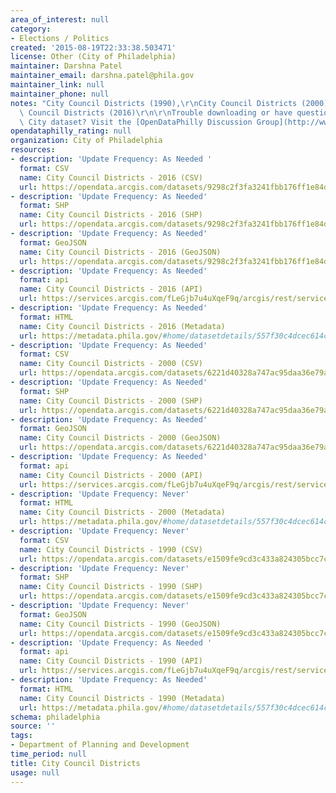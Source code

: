 ```yaml
---
area_of_interest: null
category:
- Elections / Politics
created: '2015-08-19T22:33:38.503471'
license: Other (City of Philadelphia)
maintainer: Darshna Patel
maintainer_email: darshna.patel@phila.gov
maintainer_link: null
maintainer_phone: null
notes: "City Council Districts (1990),\r\nCity Council Districts (2000), and\r\nCity\
  \ Council Districts (2016)\r\n\r\nTrouble downloading or have questions about this\
  \ City dataset? Visit the [OpenDataPhilly Discussion Group](http://www.phila.gov/data/discuss/)"
opendataphilly_rating: null
organization: City of Philadelphia
resources:
- description: 'Update Frequency: As Needed '
  format: CSV
  name: City Council Districts - 2016 (CSV)
  url: https://opendata.arcgis.com/datasets/9298c2f3fa3241fbb176ff1e84d33360_0.csv
- description: 'Update Frequency: As Needed'
  format: SHP
  name: City Council Districts - 2016 (SHP)
  url: https://opendata.arcgis.com/datasets/9298c2f3fa3241fbb176ff1e84d33360_0.zip
- description: 'Update Frequency: As Needed'
  format: GeoJSON
  name: City Council Districts - 2016 (GeoJSON)
  url: https://opendata.arcgis.com/datasets/9298c2f3fa3241fbb176ff1e84d33360_0.geojson
- description: 'Update Frequency: As Needed'
  format: api
  name: City Council Districts - 2016 (API)
  url: https://services.arcgis.com/fLeGjb7u4uXqeF9q/arcgis/rest/services/Council_Districts_2016/FeatureServer/0/query?outFields=*&where=1%3D1
- description: 'Update Frequency: As Needed'
  format: HTML
  name: City Council Districts - 2016 (Metadata)
  url: https://metadata.phila.gov/#home/datasetdetails/557f30c4dcec614c29ce8b67/representationdetails/557f30e1c579ea311699bb43/
- description: 'Update Frequency: As Needed'
  format: CSV
  name: City Council Districts - 2000 (CSV)
  url: https://opendata.arcgis.com/datasets/6221d40328a747ac95daa36e79a89bdd_0.csv
- description: 'Update Frequency: As Needed'
  format: SHP
  name: City Council Districts - 2000 (SHP)
  url: https://opendata.arcgis.com/datasets/6221d40328a747ac95daa36e79a89bdd_0.zip
- description: 'Update Frequency: As Needed'
  format: GeoJSON
  name: City Council Districts - 2000 (GeoJSON)
  url: https://opendata.arcgis.com/datasets/6221d40328a747ac95daa36e79a89bdd_0.geojson
- description: 'Update Frequency: As Needed'
  format: api
  name: City Council Districts - 2000 (API)
  url: https://services.arcgis.com/fLeGjb7u4uXqeF9q/arcgis/rest/services/Council_Districts_2000/FeatureServer/0/query?outFields=*&where=1%3D1
- description: 'Update Frequency: Never'
  format: HTML
  name: City Council Districts - 2000 (Metadata)
  url: https://metadata.phila.gov/#home/datasetdetails/557f30c4dcec614c29ce8b67/representationdetails/557f30e0c579ea311699bb42/
- description: 'Update Frequency: Never'
  format: CSV
  name: City Council Districts - 1990 (CSV)
  url: https://opendata.arcgis.com/datasets/e1509fe9cd3c433a824305bcc7c84797_0.csv
- description: 'Update Frequency: Never'
  format: SHP
  name: City Council Districts - 1990 (SHP)
  url: https://opendata.arcgis.com/datasets/e1509fe9cd3c433a824305bcc7c84797_0.zip
- description: 'Update Frequency: Never'
  format: GeoJSON
  name: City Council Districts - 1990 (GeoJSON)
  url: https://opendata.arcgis.com/datasets/e1509fe9cd3c433a824305bcc7c84797_0.geojson
- description: 'Update Frequency: As Needed '
  format: api
  name: City Council Districts - 1990 (API)
  url: https://services.arcgis.com/fLeGjb7u4uXqeF9q/arcgis/rest/services/Council_Districts_1990/FeatureServer/0/query?outFields=*&where=1%3D1
- description: 'Update Frequency: As Needed'
  format: HTML
  name: City Council Districts - 1990 (Metadata)
  url: https://metadata.phila.gov/#home/datasetdetails/557f30c4dcec614c29ce8b67/representationdetails/55438ad09b989a05172d0d83/
schema: philadelphia
source: ''
tags:
- Department of Planning and Development
time_period: null
title: City Council Districts
usage: null
---
```

